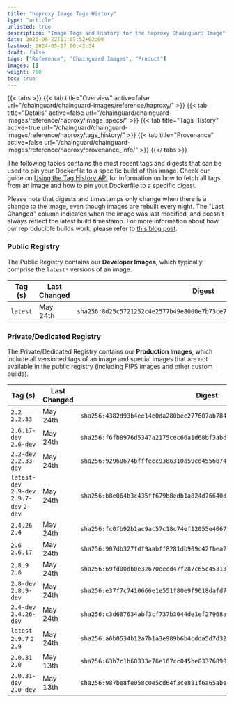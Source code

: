 ```yaml
---
title: "haproxy Image Tags History"
type: "article"
unlisted: true
description: "Image Tags and History for the haproxy Chainguard Image"
date: 2023-06-22T11:07:52+02:00
lastmod: 2024-05-27 00:43:34
draft: false
tags: ["Reference", "Chainguard Images", "Product"]
images: []
weight: 700
toc: true
---
```


{{< tabs >}}
{{< tab title="Overview" active=false url="/chainguard/chainguard-images/reference/haproxy/" >}}
{{< tab title="Details" active=false url="/chainguard/chainguard-images/reference/haproxy/image_specs/" >}}
{{< tab title="Tags History" active=true url="/chainguard/chainguard-images/reference/haproxy/tags_history/" >}}
{{< tab title="Provenance" active=false url="/chainguard/chainguard-images/reference/haproxy/provenance_info/" >}}
{{</ tabs >}}

The following tables contains the most recent tags and digests that can be used to pin your Dockerfile to a specific build of this image. Check our guide on [Using the Tag History API](/chainguard/chainguard-images/using-the-tag-history-api/) for information on how to fetch all tags from an image and how to pin your Dockerfile to a specific digest.

Please note that digests and timestamps only change when there is a change to the image, even though images are rebuilt every night. The "Last Changed" column indicates when the image was last modified, and doesn't always reflect the latest build timestamp. For more information about how our reproducible builds work, please refer to [this blog post](https://www.chainguard.dev/unchained/reproducing-chainguards-reproducible-image-builds).

### Public Registry
The Public Registry contains our **Developer Images**, which typically comprise the `latest*` versions of an image.

| Tag (s)   | Last Changed | Digest                                                                    |
|-----------|--------------|---------------------------------------------------------------------------|
|  `latest` | May 24th     | `sha256:8d25c5721252c4e2577b49e8000e7b73ce79ee5b22074c450dab7d89016fda5d` |


### Private/Dedicated Registry
The Private/Dedicated Registry contains our **Production Images**, which include all versioned tags of an image and special images that are not available in the public registry (including FIPS images and other custom builds).

| Tag (s)                                     | Last Changed | Digest                                                                    |
|---------------------------------------------|--------------|---------------------------------------------------------------------------|
|  `2.2` `2.2.33`                             | May 24th     | `sha256:4382d93b4ee14e0da280bee277607ab7844102a0c92f507d2936292303e51d2f` |
|  `2.6.17-dev` `2.6-dev`                     | May 24th     | `sha256:f6fb8976d5347a2175cec66a1d68bf3abd424d6e58eb73bd14603ad55dcbae5b` |
|  `2.2-dev` `2.2.33-dev`                     | May 24th     | `sha256:92960674bfffeec9386310a59cd4556074f414791742470a18af596d132a150e` |
|  `latest-dev` `2.9-dev` `2.9.7-dev` `2-dev` | May 24th     | `sha256:b8e064b3c435ff679b8edb1a824d76640de150f109f4870e9e145fb24912aeb3` |
|  `2.4.26` `2.4`                             | May 24th     | `sha256:fc0fb92b1ac9ac57c18c74ef12055e40672d8ac37e0f248ed4b4c6e9574971c7` |
|  `2.6` `2.6.17`                             | May 24th     | `sha256:907db327fdf9aabff8281db909c42fbea207259c95f6bf82aa519a64881a8452` |
|  `2.8.9` `2.8`                              | May 24th     | `sha256:69fd00db0e32670eecd47f287c65c45313197dae0d1aad758a30a65194964143` |
|  `2.8-dev` `2.8.9-dev`                      | May 24th     | `sha256:e37f7c7410666e1e551f80e9f9618dafd70d25b3534cbcd645914916ca93e1eb` |
|  `2.4-dev` `2.4.26-dev`                     | May 24th     | `sha256:c3d687634abf3cf737b3044de1ef27968a0a8b6dad2bfb07785f1d2f3f5d1a85` |
|  `latest` `2.9.7` `2` `2.9`                 | May 24th     | `sha256:a6b0534b12a7b1a3e989b6b4cdda5d7d32e7c2f0987360e1ef6da04645c4712d` |
|  `2.0.31` `2.0`                             | May 13th     | `sha256:63b7c1b60333e76e167cc045be03376890b3e95eac449a3d4076531ebd84dfcc` |
|  `2.0.31-dev` `2.0-dev`                     | May 13th     | `sha256:987be8fe058c0e5cd64f3ce881f6a65abe6820f2939edb17d4f19c14bf52e26e` |

